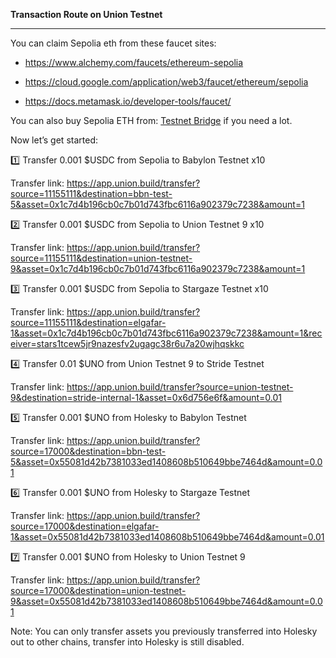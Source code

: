 **Transaction Route on Union Testnet**

---




You can claim Sepolia eth from these faucet sites: 

- https://www.alchemy.com/faucets/ethereum-sepolia

- https://cloud.google.com/application/web3/faucet/ethereum/sepolia

- https://docs.metamask.io/developer-tools/faucet/

You can also buy Sepolia ETH from: [Testnet Bridge](https://testnetbridge.com/sepolia) if you need a lot.

 Now let’s get started:

1️⃣ Transfer 0.001 $USDC from Sepolia to Babylon Testnet x10

Transfer link: https://app.union.build/transfer?source=11155111&destination=bbn-test-5&asset=0x1c7d4b196cb0c7b01d743fbc6116a902379c7238&amount=1

2️⃣ Transfer 0.001 $USDC from Sepolia to Union Testnet 9 x10

Transfer link: https://app.union.build/transfer?source=11155111&destination=union-testnet-9&asset=0x1c7d4b196cb0c7b01d743fbc6116a902379c7238&amount=1

3️⃣ Transfer 0.001 $USDC from Sepolia to Stargaze Testnet x10 

Transfer link: https://app.union.build/transfer?source=11155111&destination=elgafar-1&asset=0x1c7d4b196cb0c7b01d743fbc6116a902379c7238&amount=1&receiver=stars1tcew5jr9nazesfv2ugagc38r6u7a20wjhqskkc

4️⃣ Transfer 0.01 $UNO from Union Testnet 9 to Stride Testnet

Transfer link: https://app.union.build/transfer?source=union-testnet-9&destination=stride-internal-1&asset=0x6d756e6f&amount=0.01

5️⃣ Transfer 0.001 $UNO from Holesky to Babylon Testnet

Transfer link: https://app.union.build/transfer?source=17000&destination=bbn-test-5&asset=0x55081d42b7381033ed1408608b510649bbe7464d&amount=0.01

6️⃣ Transfer 0.001 $UNO from Holesky to Stargaze Testnet

Transfer link: https://app.union.build/transfer?source=17000&destination=elgafar-1&asset=0x55081d42b7381033ed1408608b510649bbe7464d&amount=0.01

7️⃣ Transfer 0.001 $UNO from Holesky to Union Testnet 9

Transfer link: https://app.union.build/transfer?source=17000&destination=union-testnet-9&asset=0x55081d42b7381033ed1408608b510649bbe7464d&amount=0.01

Note: You can only transfer assets you previously transferred into Holesky out to other chains, transfer into Holesky is still disabled.
